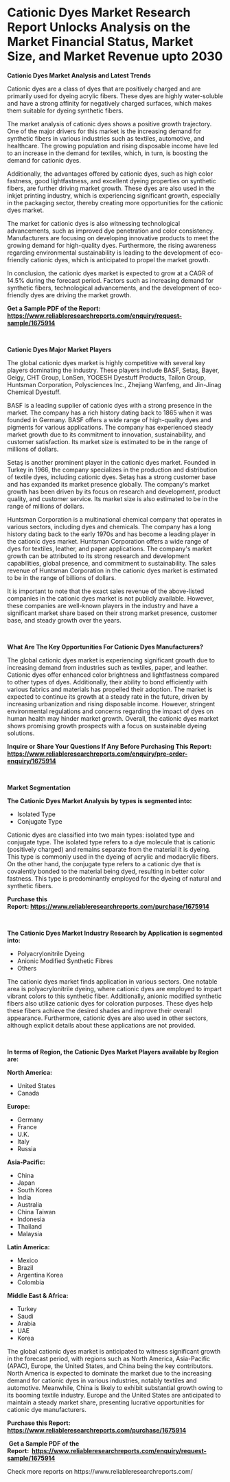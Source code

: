 <p><h1>Cationic Dyes Market Research Report Unlocks Analysis on the Market Financial Status, Market Size, and Market Revenue upto 2030</h1></p><p><strong>Cationic Dyes Market Analysis and Latest Trends</strong></p>
<p><p>Cationic dyes are a class of dyes that are positively charged and are primarily used for dyeing acrylic fibers. These dyes are highly water-soluble and have a strong affinity for negatively charged surfaces, which makes them suitable for dyeing synthetic fibers.</p><p>The market analysis of cationic dyes shows a positive growth trajectory. One of the major drivers for this market is the increasing demand for synthetic fibers in various industries such as textiles, automotive, and healthcare. The growing population and rising disposable income have led to an increase in the demand for textiles, which, in turn, is boosting the demand for cationic dyes.</p><p>Additionally, the advantages offered by cationic dyes, such as high color fastness, good lightfastness, and excellent dyeing properties on synthetic fibers, are further driving market growth. These dyes are also used in the inkjet printing industry, which is experiencing significant growth, especially in the packaging sector, thereby creating more opportunities for the cationic dyes market.</p><p>The market for cationic dyes is also witnessing technological advancements, such as improved dye penetration and color consistency. Manufacturers are focusing on developing innovative products to meet the growing demand for high-quality dyes. Furthermore, the rising awareness regarding environmental sustainability is leading to the development of eco-friendly cationic dyes, which is anticipated to propel the market growth.</p><p>In conclusion, the cationic dyes market is expected to grow at a CAGR of 14.5% during the forecast period. Factors such as increasing demand for synthetic fibers, technological advancements, and the development of eco-friendly dyes are driving the market growth.</p></p>
<p><strong>Get a Sample PDF of the Report:&nbsp; <a href="https://www.reliableresearchreports.com/enquiry/request-sample/1675914">https://www.reliableresearchreports.com/enquiry/request-sample/1675914</a></strong></p>
<p>&nbsp;</p>
<p><strong>Cationic Dyes Major Market Players</strong></p>
<p><p>The global cationic dyes market is highly competitive with several key players dominating the industry. These players include BASF, Setaş, Bayer, Geigy, CHT Group, LonSen, YOGESH Dyestuff Products, Tailon Group, Huntsman Corporation, Polysciences Inc., Zhejiang Wanfeng, and Jin-Jinag Chemical Dyestuff.</p><p>BASF is a leading supplier of cationic dyes with a strong presence in the market. The company has a rich history dating back to 1865 when it was founded in Germany. BASF offers a wide range of high-quality dyes and pigments for various applications. The company has experienced steady market growth due to its commitment to innovation, sustainability, and customer satisfaction. Its market size is estimated to be in the range of millions of dollars.</p><p>Setaş is another prominent player in the cationic dyes market. Founded in Turkey in 1966, the company specializes in the production and distribution of textile dyes, including cationic dyes. Setaş has a strong customer base and has expanded its market presence globally. The company's market growth has been driven by its focus on research and development, product quality, and customer service. Its market size is also estimated to be in the range of millions of dollars.</p><p>Huntsman Corporation is a multinational chemical company that operates in various sectors, including dyes and chemicals. The company has a long history dating back to the early 1970s and has become a leading player in the cationic dyes market. Huntsman Corporation offers a wide range of dyes for textiles, leather, and paper applications. The company's market growth can be attributed to its strong research and development capabilities, global presence, and commitment to sustainability. The sales revenue of Huntsman Corporation in the cationic dyes market is estimated to be in the range of billions of dollars.</p><p>It is important to note that the exact sales revenue of the above-listed companies in the cationic dyes market is not publicly available. However, these companies are well-known players in the industry and have a significant market share based on their strong market presence, customer base, and steady growth over the years.</p></p>
<p>&nbsp;</p>
<p><strong>What Are The Key Opportunities For Cationic Dyes Manufacturers?</strong></p>
<p><p>The global cationic dyes market is experiencing significant growth due to increasing demand from industries such as textiles, paper, and leather. Cationic dyes offer enhanced color brightness and lightfastness compared to other types of dyes. Additionally, their ability to bond efficiently with various fabrics and materials has propelled their adoption. The market is expected to continue its growth at a steady rate in the future, driven by increasing urbanization and rising disposable income. However, stringent environmental regulations and concerns regarding the impact of dyes on human health may hinder market growth. Overall, the cationic dyes market shows promising growth prospects with a focus on sustainable dyeing solutions.</p></p>
<p><strong>Inquire or Share Your Questions If Any Before Purchasing This Report: <a href="https://www.reliableresearchreports.com/enquiry/pre-order-enquiry/1675914">https://www.reliableresearchreports.com/enquiry/pre-order-enquiry/1675914</a></strong></p>
<p>&nbsp;</p>
<p><strong>Market Segmentation</strong></p>
<p><strong>The Cationic Dyes Market Analysis by types is segmented into:</strong></p>
<p><ul><li>Isolated Type</li><li>Conjugate Type</li></ul></p>
<p><p>Cationic dyes are classified into two main types: isolated type and conjugate type. The isolated type refers to a dye molecule that is cationic (positively charged) and remains separate from the material it is dyeing. This type is commonly used in the dyeing of acrylic and modacrylic fibers. On the other hand, the conjugate type refers to a cationic dye that is covalently bonded to the material being dyed, resulting in better color fastness. This type is predominantly employed for the dyeing of natural and synthetic fibers.</p></p>
<p><strong>Purchase this Report:&nbsp;<a href="https://www.reliableresearchreports.com/purchase/1675914">https://www.reliableresearchreports.com/purchase/1675914</a></strong></p>
<p>&nbsp;</p>
<p><strong>The Cationic Dyes Market Industry Research by Application is segmented into:</strong></p>
<p><ul><li>Polyacrylonitrile Dyeing</li><li>Anionic Modified Synthetic Fibres</li><li>Others</li></ul></p>
<p><p>The cationic dyes market finds application in various sectors. One notable area is polyacrylonitrile dyeing, where cationic dyes are employed to impart vibrant colors to this synthetic fiber. Additionally, anionic modified synthetic fibers also utilize cationic dyes for coloration purposes. These dyes help these fibers achieve the desired shades and improve their overall appearance. Furthermore, cationic dyes are also used in other sectors, although explicit details about these applications are not provided.</p></p>
<p>&nbsp;</p>
<p><strong>In terms of Region, the Cationic Dyes Market Players available by Region are:</strong></p>
<p>
    <p> <strong> North America: </strong>
        <ul>
            <li>United States</li>
            <li>Canada</li>
        </ul>
        </p> 
    <p> <strong> Europe: </strong>
        <ul>
            <li>Germany</li>
            <li>France</li>
            <li>U.K.</li>
            <li>Italy</li>
            <li>Russia</li>
        </ul>
        </p> 
    <p> <strong> Asia-Pacific: </strong>
        <ul>
            <li>China</li>
            <li>Japan</li>
            <li>South Korea</li>
            <li>India</li>
            <li>Australia</li>
            <li>China Taiwan</li>
            <li>Indonesia</li>
            <li>Thailand</li>
            <li>Malaysia</li>
        </ul>
        </p> 
    <p> <strong> Latin America: </strong>
        <ul>
            <li>Mexico</li>
            <li>Brazil</li>
            <li>Argentina Korea</li>
            <li>Colombia</li>
        </ul>
        </p> 
    <p> <strong> Middle East & Africa: </strong>
        <ul>
            <li>Turkey</li>
            <li>Saudi</li>
            <li>Arabia</li>
            <li>UAE</li>
            <li>Korea</li>
        </ul>
    </p>
    </p>
<p><p>The global cationic dyes market is anticipated to witness significant growth in the forecast period, with regions such as North America, Asia-Pacific (APAC), Europe, the United States, and China being the key contributors. North America is expected to dominate the market due to the increasing demand for cationic dyes in various industries, notably textiles and automotive. Meanwhile, China is likely to exhibit substantial growth owing to its booming textile industry. Europe and the United States are anticipated to maintain a steady market share, presenting lucrative opportunities for cationic dye manufacturers.</p></p>
<p><strong>Purchase this Report: <a href="https://www.reliableresearchreports.com/purchase/1675914">https://www.reliableresearchreports.com/purchase/1675914</a></strong></p>
<p>&nbsp;<strong>Get a Sample PDF of the Report:&nbsp;&nbsp;<a href="https://www.reliableresearchreports.com/enquiry/request-sample/1675914">https://www.reliableresearchreports.com/enquiry/request-sample/1675914</a></strong></p>
<p><strong></strong></p>
<p>Check more reports on https://www.reliableresearchreports.com/</p>